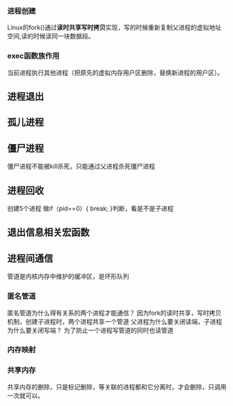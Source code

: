 ### 进程创建

Linux的fork()通过**读时共享写时拷贝**实现，写的时候重新复制父进程的虚拟地址空间,读的时候读同一块数据段。

### exec函数族作用

当前进程执行其他进程（把原先的虚拟内存用户区删除，替换新进程的用户区）。


## 进程退出

## 孤儿进程

## 僵尸进程
僵尸进程不能被kill杀死，只能通过父进程杀死僵尸进程

## 进程回收
创建5个进程
做if（pid==0）{
break;
}判断，看是不是子进程

## 退出信息相关宏函数

## 进程间通信

管道是内核内存中维护的缓冲区，是环形队列
### 匿名管道
匿名管道为什么得有关系的两个进程才能通信？
因为fork的读时共享，写时拷贝机制，创建子进程时，两个进程共享一个管道
父进程为什么要关闭读端，子进程为什么要关闭写端？
为了防止一个进程写管道的同时也读管道

### 内存映射

### 共享内存
共享内存的删除，只是标记删除，等关联的进程都和它分离时，才会删除，只调用一次就可以。
